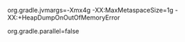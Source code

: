 org.gradle.jvmargs=-Xmx4g -XX:MaxMetaspaceSize=1g -XX:+HeapDumpOnOutOfMemoryError

org.gradle.parallel=false